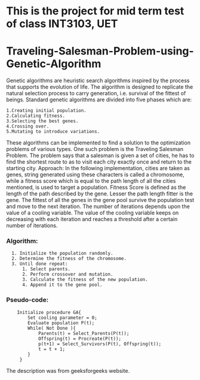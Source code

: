 # This is the project for mid term test of class INT3103, UET
# Traveling-Salesman-Problem-using-Genetic-Algorithm
Genetic algorithms are heuristic search algorithms inspired by the process that supports the evolution of life. The algorithm is designed to replicate the natural selection process to carry generation, i.e. survival of the fittest of beings. Standard genetic algorithms are divided into five phases which are: 

    1.Creating initial population.
    2.Calculating fitness.
    3.Selecting the best genes.
    4.Crossing over.
    5.Mutating to introduce variations.

These algorithms can be implemented to find a solution to the optimization problems of various types. One such problem is the Traveling Salesman Problem. The problem says that a salesman is given a set of cities, he has to find the shortest route to as to visit each city exactly once and return to the starting city. 
Approach: In the following implementation, cities are taken as genes, string generated using these characters is called a chromosome, while a fitness score which is equal to the path length of all the cities mentioned, is used to target a population.
Fitness Score is defined as the length of the path described by the gene. Lesser the path length fitter is the gene. The fittest of all the genes in the gene pool survive the population test and move to the next iteration. The number of iterations depends upon the value of a cooling variable. The value of the cooling variable keeps on decreasing with each iteration and reaches a threshold after a certain number of iterations.

### Algorithm: 

      1. Initialize the population randomly.
      2. Determine the fitness of the chromosome.
      3. Until done repeat:
          1. Select parents.
          2. Perform crossover and mutation.
          3. Calculate the fitness of the new population.
          4. Append it to the gene pool.

### Pseudo-code: 
 
        Initialize procedure GA{
            Set cooling parameter = 0;
            Evaluate population P(t);
            While( Not Done ){
                Parents(t) = Select_Parents(P(t));
                Offspring(t) = Procreate(P(t));
                p(t+1) = Select_Survivors(P(t), Offspring(t));
                t = t + 1; 
            }
         }

The description was from geeksforgeeks website.
